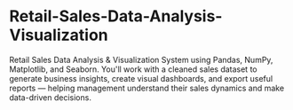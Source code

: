 # Retail-Sales-Data-Analysis-Visualization
Retail Sales Data Analysis &amp; Visualization System using Pandas, NumPy, Matplotlib, and Seaborn. You'll work with a cleaned sales dataset to generate business insights, create visual dashboards, and export useful reports — helping management understand their sales dynamics and make data-driven decisions.
